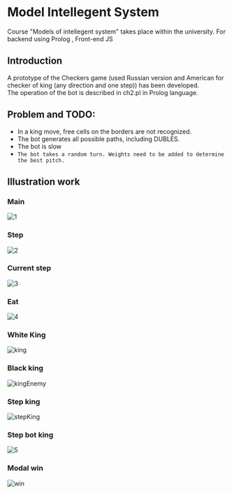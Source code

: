 # Model Intellegent System
Course "Models of intellegent system" takes place within the university. For backend using Prolog , Front-end JS

## Introduction
A prototype of the Checkers game (used Russian version and American for checker of king (any direction and one step)) has been developed.  
The operation of the bot is described in ch2.pl in Prolog language.

## Problem and TODO:
- In a king move, free cells on the borders are not recognized.
- The bot generates all possible paths, including DUBLES.
- The bot is slow
- ```The bot takes a random turn. Weights need to be added to determine the best pitch.```

## Illustration work

### Main 
![1](https://github.com/StrongerProgrammer7/ModelIntellegentSystem-/assets/71569051/9ee81518-28c6-4bd5-b7ae-4ebd58b7cbac)

### Step
![2](https://github.com/StrongerProgrammer7/ModelIntellegentSystem-/assets/71569051/d3a5d958-05f5-4270-accf-10c29845eba6)

### Current step
![3](https://github.com/StrongerProgrammer7/ModelIntellegentSystem-/assets/71569051/ab493ebd-f5bd-4c63-9bcc-7340d4d43fb9)

### Eat 
![4](https://github.com/StrongerProgrammer7/ModelIntellegentSystem-/assets/71569051/578705c5-4138-4e31-950e-d5619d30d03d)

### White King
![king](https://github.com/StrongerProgrammer7/ModelIntellegentSystem-/assets/71569051/94296687-b95d-4a9b-88dd-ceef826c2202)

### Black king
![kingEnemy](https://github.com/StrongerProgrammer7/ModelIntellegentSystem-/assets/71569051/6a289749-2866-49c9-bca0-18d7fa89af45)

### Step king
![stepKing](https://github.com/StrongerProgrammer7/ModelIntellegentSystem-/assets/71569051/2c6cd565-1366-4d9e-b6e1-5c6574e3ca85)

### Step bot king
![5](https://github.com/StrongerProgrammer7/ModelIntellegentSystem-/assets/71569051/12c04553-236c-45f2-9e5a-e4ce949125f5)

### Modal win
![win](https://github.com/StrongerProgrammer7/ModelIntellegentSystem-/assets/71569051/994d946e-2911-4625-b075-a465fda123f7)




